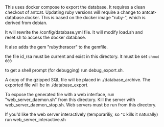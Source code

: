 This uses docker compose to export the database. It requires a clean checkout of antcat.
Updating ruby versions will require a change to antcat-database.docker.
This is based
on the docker image "ruby-<version>", which is derived from debian.

It will rewrite the /config/database.yml file. 
It will modify load.sh and reset.sh to access the docker database.

It also adds the gem "rubytheracer" to the gemfile.

the file id_rsa must be current and exist in this directory. It must be set 
`chmod 600`

to get a shell prompt (for debugging) run debug_export.sh.

A copy of the gzipped SQL file will be placed in ./database_archive.
The exported file will be in ./database_export.

To expose the generated file with a web interface, run "web_server_daemon.sh" from this directory.
Kill the server with web_server_daemon_stop.sh. Web servers must be run from this directory.

If you'd like the web server interactively (temporariliy, so ^c kills it naturally) 
run web_server_interactive.sh
